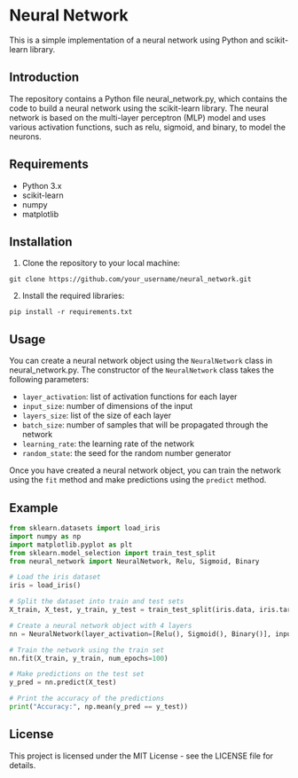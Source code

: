 # Neural Network

This is a simple implementation of a neural network using Python and scikit-learn library.

## Introduction

The repository contains a Python file neural_network.py, which contains the code to build a neural network using the scikit-learn library. The neural network is based on the multi-layer perceptron (MLP) model and uses various activation functions, such as relu, sigmoid, and binary, to model the neurons.

## Requirements

- Python 3.x
- scikit-learn
- numpy
- matplotlib

## Installation

1. Clone the repository to your local machine:
```
git clone https://github.com/your_username/neural_network.git
```
2. Install the required libraries:
```
pip install -r requirements.txt
```

## Usage

You can create a neural network object using the `NeuralNetwork` class in neural_network.py. The constructor of the `NeuralNetwork` class takes the following parameters:

- `layer_activation`: list of activation functions for each layer
- `input_size`: number of dimensions of the input
- `layers_size`: list of the size of each layer
- `batch_size`: number of samples that will be propagated through the network
- `learning_rate`: the learning rate of the network
- `random_state`: the seed for the random number generator

Once you have created a neural network object, you can train the network using the `fit` method and make predictions using the `predict` method.

## Example

```python
from sklearn.datasets import load_iris
import numpy as np
import matplotlib.pyplot as plt
from sklearn.model_selection import train_test_split
from neural_network import NeuralNetwork, Relu, Sigmoid, Binary

# Load the iris dataset
iris = load_iris()

# Split the dataset into train and test sets
X_train, X_test, y_train, y_test = train_test_split(iris.data, iris.target, test_size=0.2, random_state=42)

# Create a neural network object with 4 layers
nn = NeuralNetwork(layer_activation=[Relu(), Sigmoid(), Binary()], input_size=4, layers_size=[8, 6, 4], batch_size=16, learning_rate=0.001)

# Train the network using the train set
nn.fit(X_train, y_train, num_epochs=100)

# Make predictions on the test set
y_pred = nn.predict(X_test)

# Print the accuracy of the predictions
print("Accuracy:", np.mean(y_pred == y_test))
```
## License

This project is licensed under the MIT License - see the LICENSE file for details.
